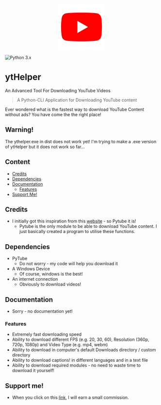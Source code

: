 <p align="center">
  <br>
    <img src="ytHelper.png" width="150"/>
  <br>
</p>

![Python 3.x](https://img.shields.io/badge/python-3.x-yellow.svg)

# ytHelper
An Advanced Tool For Downloading YouTube Videos

> A Python-CLI Application for Downloading YouTube content

Ever wondered what is the fastest way to download YouTube Content without ads?
You have come the the right place!

## Warning!
The ythelper.exe in dist does not work yet! I'm trying to make a .exe version of ytHelper but it does not work so far...

## Content
- [Credits](#credits)
- [Dependencies](#dependencies)
- [Documentation](#documentation)
  - [Features](#features)
- [Support Me!](#support-me)

## Credits
- I initially got this inspiration from this [website](https://github.com/nficano/pytube) - so Pytube it is!
  - Pytube is the only module to be able to download YouTube content. I just basically created a program to utilise these functions.
  
## Dependencies
- PyTube
  - Do not worry - my code will help you download it
- A Windows Device
  - Of course, windows is the best!
- An internet connection
  - Obviously to download videos!

## Documentation
- Sorry - no documentation yet!

### Features
- Extremely fast downloading speed
- Ability to download different FPS (e.g. 20, 30, 60), Resolution (360p, 720p, 1080p) and Video Type (e.g. mp4, webm)
- Ability to download in computer's default Downloads directory / custom directory
- Ability to download captions! in different languages and in a text file
- Ability to download required modules - no need to waste time to download it yourself!

## Support me!
- When you click on this [link](https://bit.ly/ytHelper), I will earn a small commission.
